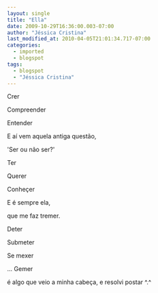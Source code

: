 ```yaml
---
layout: single
title: "Ella"
date: 2009-10-29T16:36:00.003-07:00
author: "Jéssica Cristina"
last_modified_at: 2010-04-05T21:01:34.717-07:00
categories:
  - imported
  - blogspot
tags:
  - blogspot
  - "Jéssica Cristina"
---
```


Crer

Compreender

Entender

E aí vem aquela antiga questão,

'Ser ou não ser?'



Ter

Querer

Conheçer

E é sempre ela,

que me faz tremer.



Deter

Submeter

Se mexer

... Gemer













é algo que veio  a minha cabeça, e resolvi postar ^.^